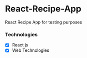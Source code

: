 # React-Recipe-App
React Recipe App for testing purposes

### Technologies
- [x] React js
- [x] Web Technologies
